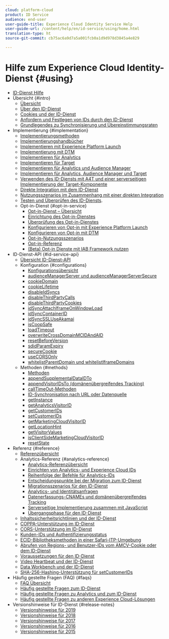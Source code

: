 ```yaml
---
cloud: platform-cloud
product: ID Service
audience: end-user
user-guide-title: Experience Cloud Identity Service Help
user-guide-url: /content/help/en/id-service/using/home.html
translation-type: ht
source-git-commit: cb75ac6a9d7a5a001fcb0a1d9d978d3845a4e829

---
```



# Hilfe zum Experience Cloud Identity-Dienst {#using}

+ [ID-Dienst Hilfe](home.md)
+ Übersicht {#intro}
   + [Übersicht](introduction/overview.md)
   + [Über den ID-Dienst](introduction/about-id-service.md)
   + [Cookies und der ID-Dienst](introduction/cookies.md)
   + [Anfordern und Festlegen von IDs durch den ID-Dienst](introduction/id-request.md)
   + [Grundlegendes zu Synchronisierung und Übereinstimmungsraten](introduction/match-rates.md)
+ Implementierung {#implementation}
   + [Implementierungsmethoden](implementation-guides/implementation-methods.md)
   + [Implementierungshandbücher](implementation-guides/implementation-guides.md)
   + [Implementieren mit Experience Platform Launch](implementation-guides/ecid-implement-with-launch.md)
   + [Implementierung mit DTM](implementation-guides/standard.md)
   + [Implementieren für Analytics](implementation-guides/setup-analytics.md)
   + [Implementieren für Target](implementation-guides/setup-target.md)
   + [Implementieren für Analytics und Audience Manager](implementation-guides/setup-aam-analytics.md)
   + [Implementieren für Analytics, Audience Manager und Target](implementation-guides/setup-aam-analytics-target.md)
   + [Verwenden des ID-Diensts mit A4T und einer serverseitigen Implementierung der Target-Komponente](implementation-guides/ecid-a4t-target.md)
   + [Direkte Integration mit dem ID-Dienst](implementation-guides/direct-integration.md)
   + [Nutzungsszenarios im Zusammenhang mit einer direkten Integration](implementation-guides/direct-integration-examples.md)
   + [Testen und Überprüfen des ID-Diensts](implementation-guides/test-verify.md).
   + Opt-in-Dienst {#opt-in-service}
      + [Opt-in-Dienst – Übersicht](implementation-guides/opt-in-service/optin-overview.md)
      + [Einrichtung des Opt-in-Dienstes](implementation-guides/opt-in-service/getting-started.md)
      + [Überprüfung des Opt-in-Dienstes](implementation-guides/opt-in-service/testing-optin-and-iab-plugin.md)
      + [Konfigurieren von Opt-in mit Experience Platform Launch](implementation-guides/opt-in-service/launch.md)
      + [Konfigurieren von Opt-in mit DTM](implementation-guides/opt-in-service/optin-dtm.md)
      + [Opt-in-Nutzungsszenarios](implementation-guides/opt-in-service/use-cases.md)
      + [Opt-in-Referenz](implementation-guides/opt-in-service/api.md)
      + [(Beta) Opt-in Dienste mit IAB Framework nutzen](implementation-guides/opt-in-service/iab.md)
+ ID-Dienst-API {#id-service-api}
   + [ Übersicht ID-Dienst-API](library/library.md)
   + Konfiguration {#configurations}
      + [Konfigurationsübersicht](library/function-vars/function-vars.md)
      + [audienceManagerServer und audienceManagerServerSecure](library/function-vars/subdomain-config.md)
      + [cookieDomain](library/function-vars/cookiedomain.md)
      + [cookieLifetime](library/function-vars/cookielifetime.md)
      + [disableIdSyncs](library/function-vars/disableidsync.md)
      + [disableThirdPartyCalls](library/function-vars/disablethirdpartycalls.md)
      + [disableThirdPartyCookies](library/function-vars/disable-cookies.md)
      + [idSyncAttachIframeOnWindowLoad](library/function-vars/idsyncattachiframeonwindowload.md)
      + [idSyncContainerID](library/function-vars/idsyncontainerid.md)
      + [idSyncSSLUseAkamai](library/function-vars/idsyncssluseakamai.md)
      + [isCoopSafe](library/function-vars/coopsafe.md)
      + [loadTimeout](library/function-vars/loadtimeout.md)
      + [overwriteCrossDomainMCIDAndAID](library/function-vars/overwrite-visitor-id.md)
      + [resetBeforeVersion](library/function-vars/resetbeforeversion.md)
      + [sdidParamExpiry](library/function-vars/sdidparamexpiry.md)
      + [secureCookie](library/function-vars/securecookie.md)
      + [useCORSOnly](library/function-vars/use-cors-only.md)
      + [whitelistParentDomain und whitelistIframeDomains](library/function-vars/whitelistdomain.md)
   + Methoden {#methods}
      + [Methoden](library/get-set/get-set.md)
      + [appendSupplementalDataIDTo](library/get-set/appendsupplementaldataidto.md)
      + [appendVisitorIDsTo (domänenübergreifendes Tracking)](library/get-set/appendvisitorid.md)
      + [callTimeOut-Methoden](library/get-set/timeout-functions.md)
      + [ID-Synchronisation nach URL oder Datenquelle](library/get-set/idsync.md)
      + [getInstance](library/get-set/getinstance.md)
      + [getAnalyticsVisitorID](library/get-set/getanalyticsvisitorid.md)
      + [getCustomerIDs](library/get-set/getcustomerids.md)
      + [setCustomerIDs](library/get-set/setcustomerids.md)
      + [getMarketingCloudVisitorID](library/get-set/getmcvid.md)
      + [getLocationHint](library/get-set/getlocationhint.md)
      + [getVisitorValues](library/get-set/getvisitorvalues.md)
      + [isClientSideMarketingCloudVisitorID](library/get-set/client-side-id.md)
      + [resetState](library/get-set/resetstate.md)
+ Referenz {#reference}
   + [Referenzübersicht](reference/reference.md)
   + Analytics-Referenz {#analytics-reference}
      + [Analytics-Referenzübersicht](reference/analytics-reference/analytics-reference.md)
      + [Einrichten von Analytics- und Experience Cloud IDs](reference/analytics-reference/analytics-ids.md)
      + [Reihenfolge der Befehle für Analytics-IDs](reference/analytics-reference/analytics-order-of-operations.md)
      + [Entscheidungspunkte bei der Migration zum ID-Dienst](reference/analytics-reference/migration-decisions.md)
      + [Migrationsszenarios für den ID-Dienst](reference/analytics-reference/migration-scenarios.md)
      + [Analytics- und Identitätsanfragen](reference/analytics-reference/legacy-analytics.md)
      + [Datenerfassungs-CNAMEs und domänenübergreifendes Tracking](reference/analytics-reference/cname.md)
      + [Serverseitige Implementierung zusammen mit JavaScript](reference/analytics-reference/server-side.md)
      + [Übergangsphase für den ID-Dienst](reference/analytics-reference/grace-period.md)
   + [Inhaltssicherheitsrichtlinien und der ID-Dienst](reference/csp.md)
   + [COPPA-Unterstützung im ID-Dienst](reference/coppa.md)
   + [CORS-Unterstützung im ID-Dienst](reference/cors.md)
   + [Kunden-IDs und Authentifizierungsstatus](reference/authenticated-state.md)
   + [ECID-Bibliotheksmethoden in einer Safari-ITP-Umgebung](reference/ecid-library-methods.md)
   + [Abrufen von Regions- und Benutzer-IDs vom AMCV-Cookie oder dem ID-Dienst](reference/regions.md)
   + [Voraussetzungen für den ID-Dienst](reference/requirements.md)
   + [Video Heartbeat und der ID-Dienst](reference/heartbeat.md)
   + [Data Workbench und der ID-Dienst](reference/dwb.md)
   + [SHA-256-Hashing-Unterstützung für setCustomerIDs](reference/hashing-support.md)
+ Häufig gestellte Fragen (FAQ) {#faqs}
   + [FAQ Übersicht](faq-intro/faq-intro.md)
   + [Häufig gestellte Fragen zum ID-Dienst](faq-intro/faq.md)
   + [Häufig gestellte Fragen zu Analytics und zum ID-Dienst](faq-intro/analytics-faq.md)
   + [Häufig gestellte Fragen zu anderen Experience Cloud-Lösungen](faq-intro/other-faq.md)
+ Versionshinweise für ID-Dienst {#release-notes}
   + [Versionshinweise für 2019](release-notes/release-notes.md)
   + [Versionshinweise für 2018](release-notes/notes-2018.md)
   + [Versionshinweise für 2017](release-notes/notes-2017.md)
   + [Versionshinweise für 2016](release-notes/notes-2016.md)
   + [Versionshinweise für 2015](release-notes/notes-2015.md)
